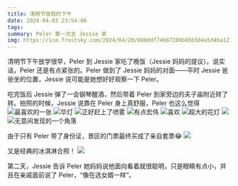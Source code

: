 ```yaml
---
title: 清明节放假的下午
date: 2024-04-03 23:54:06
tags:
summary: Peler 第一次去 Jessie 家
img: https://ice.frostsky.com/2024/04/20/088ddf74667289b65b504a5d4ba121c0.jpeg
---
```

清明节下午放学很早，Peler 到 Jessie 家吃了晚饭（Jessie 妈妈的提议）。说实话，Peler 还是有点紧张的。Peler 做到了 Jessie 妈妈的对面——平时 Jessie 爸爸坐的位置，Jessie 说可能是她想好好观察一下 Peler。

吃完饭后 Jessie 弹了一会钢琴醒酒，然后带着 Peler 到家旁边的夫子庙附近转了转。拍照的时候，Jessie 说靠在 Peler 身上真舒服，Peler 也这么觉得
![最喜欢的一张](https://ice.frostsky.com/2024/04/20/66f2da6595213c245db8275bfd3233a7.jpeg)
![华灯](https://ice.frostsky.com/2024/04/20/703bb0f3a263f954eb70df77173a4d67.jpeg)
![正好赶上了喷雾](https://ice.frostsky.com/2024/04/20/ab3c6ad3cd37b2094b1a2aa8560af682.jpeg)
![有点宏伟](https://ice.frostsky.com/2024/04/20/35b94c44efa138e8e2679797d29e661e.jpeg)
![喜欢](https://ice.frostsky.com/2024/04/20/f0cb2c05b2f4caef2818630afb7fe33f.jpeg)
![超大的花灯](https://ice.frostsky.com/2024/04/20/85b96a8134062e81e7909d192d000658.jpeg)
![](https://ice.frostsky.com/2024/04/20/e75d6dda1c412e2a55459ff10a11b168.jpeg)
![无意间发现的一个角落](https://ice.frostsky.com/2024/04/20/f544174b63c4b43c9fe249f3bc65527f.jpeg)

由于只有 Peler 带了身份证，景区的门票最终买成了亲自套票😂
![](https://ice.frostsky.com/2024/04/20/e8808b21f28371a21e1db87188d9bb0a.jpeg)

又是经典的冰淇淋合照！
![](https://ice.frostsky.com/2024/04/20/088ddf74667289b65b504a5d4ba121c0.jpeg)

第二天，Jessie 告诉 Peler 她妈妈说他面向看着就很聪明，只是眼睛有点小，并且在亲戚面前说了 Peler，“像在选女婿一样”。